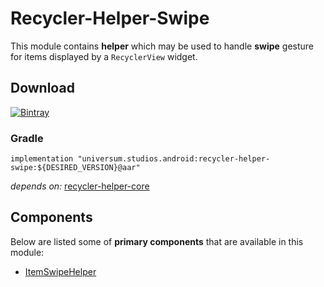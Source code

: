 Recycler-Helper-Swipe
===============

This module contains **helper** which may be used to handle **swipe** gesture for items displayed by
a `RecyclerView` widget.

## Download ##
[![Bintray](https://api.bintray.com/packages/universum-studios/android/universum.studios.android%3Arecycler/images/download.svg)](https://bintray.com/universum-studios/android/universum.studios.android%3Arecycler/_latestVersion)

### Gradle ###

    implementation "universum.studios.android:recycler-helper-swipe:${DESIRED_VERSION}@aar"

_depends on:_
[recycler-helper-core](https://github.com/universum-studios/android_recycler/tree/master/library-helper-core)

## Components ##

Below are listed some of **primary components** that are available in this module:

- [ItemSwipeHelper](https://github.com/universum-studios/android_recycler/tree/master/library-helper-swipe/src/main/java/universum/studios/android/recycler/helper/ItemSwipeHelper.java)
